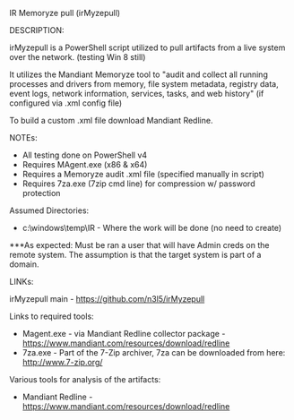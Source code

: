 
IR Memoryze pull (irMyzepull)

DESCRIPTION:

irMyzepull is a PowerShell script utilized to pull artifacts from a live system over the network. (testing Win 8 still) 

It utilizes the Mandiant Memoryze tool to "audit and collect all running processes and drivers from memory, file system metadata, registry data, event logs, network information, services, tasks, and web history" (if configured via .xml config file)

To build a custom .xml file download Mandiant Redline.
		
NOTEs: 
- All testing done on PowerShell v4
- Requires MAgent.exe (x86 & x64)
- Requires a Memoryze audit .xml file (specified manually in script)
- Requires 7za.exe (7zip cmd line) for compression w/ password protection
	
Assumed Directories:
- c:\windows\temp\IR - Where the work will be done (no need to create)
		
***As expected: Must be ran a user that will have Admin creds on the remote system. The assumption is that the target system is part of a domain.
	
LINKs:  
	
irMyzepull main - https://github.com/n3l5/irMyzepull
	
Links to required tools:
- Magent.exe - via Mandiant Redline collector package - https://www.mandiant.com/resources/download/redline
- 7za.exe - Part of the 7-Zip archiver, 7za can be downloaded from here: http://www.7-zip.org/
	
Various tools for analysis of the artifacts:
- Mandiant Redline - https://www.mandiant.com/resources/download/redline
